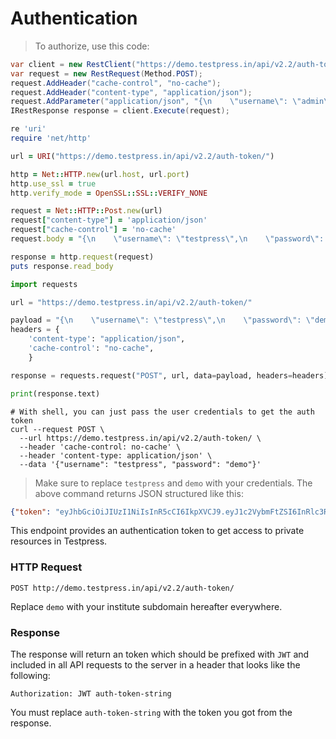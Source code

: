 # Authentication

> To authorize, use this code:

```csharp
var client = new RestClient("https://demo.testpress.in/api/v2.2/auth-token/");
var request = new RestRequest(Method.POST);
request.AddHeader("cache-control", "no-cache");
request.AddHeader("content-type", "application/json");
request.AddParameter("application/json", "{\n    \"username\": \"admin\",\n    \"password\": \"demo\"\n}", ParameterType.RequestBody);
IRestResponse response = client.Execute(request);
```

```ruby
re 'uri'
require 'net/http'

url = URI("https://demo.testpress.in/api/v2.2/auth-token/")

http = Net::HTTP.new(url.host, url.port)
http.use_ssl = true
http.verify_mode = OpenSSL::SSL::VERIFY_NONE

request = Net::HTTP::Post.new(url)
request["content-type"] = 'application/json'
request["cache-control"] = 'no-cache'
request.body = "{\n    \"username\": \"testpress\",\n    \"password\": \"demo\"\n}"

response = http.request(request)
puts response.read_body
```

```python
import requests

url = "https://demo.testpress.in/api/v2.2/auth-token/"

payload = "{\n    \"username\": \"testpress\",\n    \"password\": \"demo\"\n}"
headers = {
    'content-type': "application/json",
    'cache-control': "no-cache",
    }

response = requests.request("POST", url, data=payload, headers=headers)

print(response.text)
```

```shell
# With shell, you can just pass the user credentials to get the auth token
curl --request POST \
  --url https://demo.testpress.in/api/v2.2/auth-token/ \
  --header 'cache-control: no-cache' \
  --header 'content-type: application/json' \
  --data '{"username": "testpress", "password": "demo"}'
```

> Make sure to replace `testpress` and `demo` with your credentials.
> The above command returns JSON structured like this:

```json
{"token": "eyJhbGciOiJIUzI1NiIsInR5cCI6IkpXVCJ9.eyJ1c2VybmFtZSI6InRlc3RwcmVzcyIsInVzZXJfaWQiOjE3LCJlbWFpbCI6InRlc3RwcmVzcy5pbkBnbWFpbC5jb20iLCJleHAiOjE0NDc4MzMyMjl9.Ik_yi4lHbNbrRGhqmRpsW82Nls_O9lgXakk_syV-vSw"}
```

This endpoint provides an authentication token to get access to private resources in Testpress.

### HTTP Request

`POST http://demo.testpress.in/api/v2.2/auth-token/`

<aside class="info">
Replace <code>demo</code> with your institute subdomain hereafter everywhere.
</aside>


### Response
The response will return an token which should be prefixed with <code>JWT</code> and included in all API requests to the server in a header that looks like the following:

`Authorization: JWT auth-token-string`

<aside class="info">
You must replace <code>auth-token-string</code> with the token you got from the response.
</aside>


